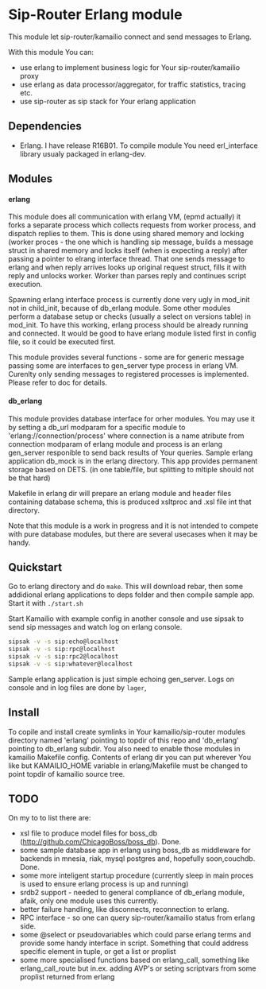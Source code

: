 Sip-Router Erlang module
========================

This module let sip-router/kamailio connect and send messages to Erlang.

With this module You can:
* use erlang to implement business logic for Your sip-router/kamailio proxy
* use erlang as data processor/aggregator, for traffic statistics, tracing etc.
* use sip-router as sip stack for Your erlang application

Dependencies
------------
* Erlang. I have release R16B01.
  To compile module You need erl_interface library usualy packaged in erlang-dev.

Modules
-------

#### erlang ####
This module does all communication with erlang VM, (epmd actually) it forks a separate process
which collects requests from worker process, and dispatch replies to them. This is done using shared memory
and locking (worker proces - the one which is handling sip message, builds a message struct in shared memory
and locks itself (when is expecting a reply) after passing a pointer to elrang interface thread. That one sends 
message to erlang and when reply arrives looks up original request struct, fills it with reply and unlocks worker.
Worker than parses reply and continues script execution.

Spawning erlang interface process is currently done very ugly in mod_init not in child_init, because of db_erlang 
module. Some other modules perform a database setup or checks (usually a select on versions table) in mod_init.
To have this working, erlang process should be already running and connected.
It would be good to have erlang module listed first in config file, so it could be executed first.

This module provides several functions - some are for generic message passing some are interfaces to 
gen_server type process in erlang VM. Curenlty only sending messages to registered processes is implemented.
Please refer to doc for details.

#### db_erlang ####
This module provides database interface for orher modules. You may use it by setting a db_url
modparam for a specific module to 'erlang://connection/process' where connection is a name atribute 
from connection modparam of erlang module and process is an erlang gen_server responible to send back results of
Your queries. Sample erlang application db_mock is in the erlang directory. This app provides permanent storage based on DETS.
(in one table/file, but splitting to mltiple should not be that hard)

Makefile in erlang dir will prepare an erlang module and header files containing database schema, this is produced 
xsltproc and .xsl file int that directory.

Note that this module is a work in progress and it is not intended to compete with pure database modules, but there
are several usecases when it may be handy.


Quickstart
----------

Go to erlang directory and do `make`. This will download rebar, then some addidional
erlang applications to deps folder and then compile sample app.
Start it with `./start.sh`

Start Kamailio with example config in another console and use sipsak to send sip messages
and watch log on erlang console.
```sh
sipsak -v -s sip:echo@localhost
sipsak -v -s sip:rpc@localhost
sipsak -v -s sip:rpc2@localhost
sipsak -v -s sip:whatever@localhost
```
Sample erlang application is just simple echoing gen_server.
Logs on console and in log files are done by `lager`,

Install
-------

To copile and install create symlinks in Your kamailio/sip-router modules directory named 'erlang' pointing to topdir of this repo  and 'db_erlang' pointing to db_erlang subdir. You also need to enable those modules in kamailio Makefile config.
Contents of erlang dir you can put wherever You like but KAMAILIO_HOME variable in erlang/Makefile must be changed to point topdir of kamailio source tree.

TODO
----
On my to to list there are:
* xsl file to produce model files for boss_db (http://github.com/ChicagoBoss/boss_db). Done.
* some sample database app in erlang using boss_db as middleware for backends in mnesia, riak, mysql postgres and, hopefully soon,couchdb. Done.
* some more inteligent startup procedure (currently sleep in main proces is used to ensure erlang process is up and running)
* srdb2 support - needed to general compliance of db_erlang module, afaik, only one module uses this currently.
* better failure handling, like disconnects, reconnection to erlang.
* RPC interface - so one can query sip-router/kamailio status from erlang side.
* some @select or pseudovariables which could parse erlang terms and provide some handy interface in script. Something that could address specific element in tuple, or get a list or proplist 
* some more specialised functions based on erlang_call, something like erlang_call_route but in.ex. adding AVP's or seting scriptvars from some proplist returned from erlang
